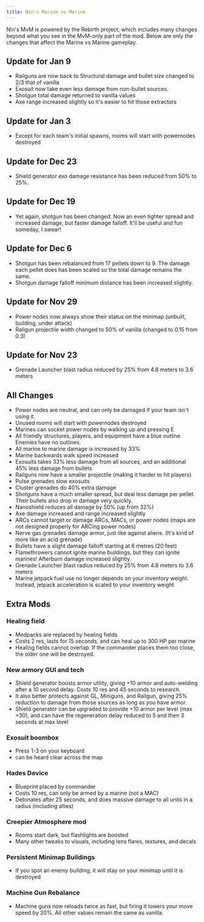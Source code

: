 ```yaml
---
title: Nin's Marine vs Marine
---
```

Nin's MvM is powered by the Rebirth project, which includes many changes beyond what you see in the MvM-only part of the mod. 
Below are only the changes that affect the Marine vs Marine gameplay.

## Update for Jan 9

* Railguns are now back to Structural damage and bullet size changed to 2/3 that of vanilla
* Exosuit now take even less damage from non-bullet sources.
* Shotgun total damage returned to vanilla values
* Axe range increased slightly so it's easier to hit those extractors

## Update for Jan 3

* Except for each team's initial spawns, rooms will start with powernodes destroyed

## Update for Dec 23

* Shield generator exo damage resistance has been reduced from 50% to 25%.

## Update for Dec 19

* Yet again, shotgun has been changed. Now an even tighter spread and increased damage, but faster damage falloff. It'll be useful and fun someday, I swear!

## Update for Dec 6

* Shotgun has been rebalanced from 17 pellets down to 9. The damage each pellet does has been scaled so the total damage remains the same. 
* Shotgun damage falloff minimum distance has been increased slightly.

## Update for Nov 29

* Power nodes now always show their status on the minimap (unbuilt, building, under attack)
* Railgun projectile width changed to 50% of vanilla (changed to 0.15 from  0.3)

## Update for Nov 23

* Grenade Launcher blast radius reduced by 25% from 4.8 meters to 3.6 meters

## All Changes
* Power nodes are neutral, and can only be damaged if your team isn't using it.
* Unused rooms will start with powernodes destroyed
* Marines can socket power nodes by walking up and pressing E
* All friendly structures, players, and equipment have a blue outline. Enemies have no outlines.
* All marine to marine damage is increased by 33%
* Marine backwards walk speed increased
* Exosuits takes 33% less damage from all sources, and an additional 45% less damage from bullets
* Railguns now have a smaller projectile (making it harder to hit players)
* Pulse grenades slow exosuits
* Cluster grenades do 40% extra damage
* Shotguns have a much smaller spread, but deal less damage per pellet. Their bullets also drop in damage very quickly.
* Nanoshield reduces all damage by 50% (up from 32%)
* Axe damage increased and range increased slightly
* ARCs cannot target or damage ARCs, MACs, or power nodes (maps are not designed properly for ARCing power nodes)
* Nerve gas grenades damage armor, just like against aliens. (It's kind of more like an acid grenade)
* Bullets have a slight damage falloff starting at 6 metres (20 feet)
* Flamethrowers cannot ignite marine buildings, but they can ignite marines! Afterburn damage increased slightly. 
* Grenade Launcher blast radius reduced by 25% from 4.8 meters to 3.6 meters
* Marine jetpack fuel use no longer depends on your inventory weight. Instead, jetpack acceleration is scaled to your inventory weight

## Extra Mods
### Healing field
* Medpacks are replaced by healing fields
* Costs 2 res, lasts for 15 seconds, and can heal up to 300 HP per marine
* Healing fields cannot overlap. If the commander places them too close, the older one will be destroyed.

### New armory GUI and tech
* Shield generator boosts armor utility, giving +10 armor and auto-welding after a 10 second delay. Costs 10 res and 45 seconds to research.
* It also better protects against GL, Miniguns, and Railgun, giving 25% reduction to damage from those sources as long as you have armor.
* Shield generator can be upgraded to provide +10 armor per level (max +30), and can have the regeneration delay reduced to 5 and then 3 seconds at max level

### Exosuit boombox 
* Press 1-3 on your keyboard
* can be heard clear across the map

### Hades Device
* Blueprint placed by commander
* Costs 10 res, can only be armed by a marine (not a MAC)
* Detonates after 25 seconds, and does massive damage to all units in a radius (including allies)

### Creepier Atmosphere mod
* Rooms start dark, but flashlights are boosted
* Many other tweaks to visuals, including lens flares, textures, and decals

### Persistent Minimap Buildings
* If you spot an enemy building, it will stay on your minimap until it is destroyed

### Machine Gun Rebalance
* Machine guns now reloads twice as fast, but firing it lowers your move speed by 20%. All other values remain the same as vanilla.
